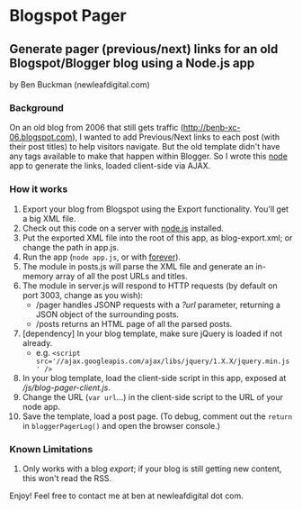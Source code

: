 # Blogspot Pager
## Generate pager (previous/next) links for an old Blogspot/Blogger blog using a Node.js app
by Ben Buckman (newleafdigital.com)

### Background
On an old blog from 2006 that still gets traffic (http://benb-xc-06.blogspot.com), I wanted to add Previous/Next links to each post (with their post titles) to help visitors navigate.
But the old template didn't have any tags available to make that happen within Blogger.
So I wrote this [node](http://nodejs.org) app to generate the links, loaded client-side via AJAX.

### How it works
1. Export your blog from Blogspot using the Export functionality. You'll get a big XML file.
2. Check out this code on a server with [node.js](http://nodejs.org) installed.
3. Put the exported XML file into the root of this app, as blog-export.xml; or change the path in app.js.
4. Run the app (`node app.js`, or with [forever](https://github.com/nodejitsu/forever)).
5. The module in posts.js will parse the XML file and generate an in-memory array of all the post URLs and titles.
6. The module in server.js will respond to HTTP requests (by default on port 3003, change as you wish):
    - /pager handles JSONP requests with a _?url_ parameter, returning a JSON object of the surrounding posts.
    - /posts returns an HTML page of all the parsed posts.
7. [dependency] In your blog template, make sure jQuery is loaded if not already.
    - e.g. `<script src='//ajax.googleapis.com/ajax/libs/jquery/1.X.X/jquery.min.js' />`
8. In your blog template, load the client-side script in this app, exposed at _/js/blog-pager-client.js_.
9. Change the URL (`var url`...) in the client-side script to the URL of your node app.
10. Save the template, load a post page. (To debug, comment out the `return` in `bloggerPagerLog()` and open the browser console.)


### Known Limitations
1. Only works with a blog _export_; if your blog is still getting new content, this won't read the RSS.


Enjoy!
Feel free to contact me at ben at newleafdigital dot com.